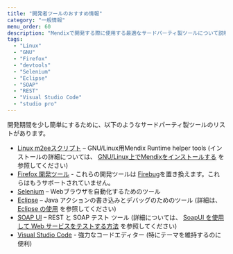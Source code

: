 ```yaml
---
title: "開発者ツールのおすすめ情報"
category: "一般情報"
menu_order: 60
description: "Mendixで開発する際に使用する最適なサードパーティ製ツールについて説明します。"
tags:
  - "Linux"
  - "GNU"
  - "Firefox"
  - "devtools"
  - "Selenium"
  - "Eclipse"
  - "SOAP"
  - "REST"
  - "Visual Studio Code"
  - "studio pro"
---
```


開発期間を少し簡単にするために、以下のようなサードパーティ製ツールのリストがあります。

* [Linux m2eeスクリプト](https://github.com/mendix/m2ee-tools) – GNU/Linux用Mendix Runtime helper tools (インストールの詳細については、 [GNU/Linux上でMendixをインストールする](https://github.com/mendix/m2ee-tools/blob/master/doc/README.md) を参照してください)
* [Firefox 開発ツール](https://www.mozilla.org/en-US/firefox/developer/?utm_source=firebug&utm_medium=lp&utm_campaign=switch&utm_content=landingpage) - これらの開発ツールは [Firebug](https://getfirebug.com/)を置き換えます。これらはもうサポートされていません。
* [Selenium](https://www.seleniumhq.org/) – Webブラウザを自動化するためのツール
* [Eclipse](http://www.eclipse.org/downloads/) – Java アクションの書き込みとデバッグのためのツール (詳細は、 [Eclipse の使用](/refguide/using-eclipse) を参照してください)
* [SOAP UI](https://www.soapui.org/) – REST と SOAP テスト ツール (詳細については、 [SoapUI を使用して Web サービスをテストする方法](/howto/testing/testing-web-services-using-soapui) を参照してください)
* [Visual Studio Code](https://code.visualstudio.com/) - 強力なコードエディター (特にテーマを維持するのに便利)
